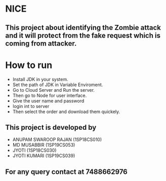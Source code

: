 # NICE
## This project about identifying the Zombie attack and it will protect from the fake request which is coming from attacker.

# How to run
*  Install JDK in your system.
*  Set the path of JDK in Variable Enviroment.
*  Go to Cloud Server and Run the  server.
*  Then go to Node for user interface.
*  Give the user name and password
*  login int to server
*  Then select the order and download them quickely.

## This project is developed by
* ANUPAM SWAROOP RAJAN (1SP18CS010)
* MD MUSABBIR          (1SP19CS053)
* JYOTI                (1SP18CS030)
* JYOTI KUMARI         (1SP19CS039)
## For any  query contact at 7488662976
